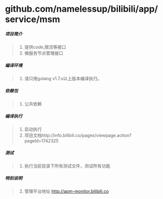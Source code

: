# github.com/namelessup/bilibili/app/service/msm

##### 项目简介
> 1. 提供code,限流等接口
> 2. 微服务节点管理接口

##### 编译环境
> 1. 请只用golang v1.7.x以上版本编译执行。

##### 依赖包
> 1. 公共依赖

##### 编译执行
> 1. 启动执行
> 2. 项目文档http://info.bilibili.co/pages/viewpage.action?pageId=1742325

##### 测试
> 1. 执行当前目录下所有测试文件，测试所有功能

##### 特别说明
> 2. 管理平台地址 http://apm-monitor.bilibili.co